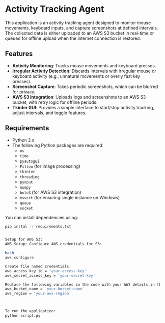 # Activity Tracking Agent

This application is an activity tracking agent designed to monitor mouse movements, keyboard inputs, and capture screenshots at defined intervals. The collected data is either uploaded to an AWS S3 bucket in real-time or queued for offline upload when the internet connection is restored.

## Features

- **Activity Monitoring**: Tracks mouse movements and keyboard presses.
- **Irregular Activity Detection**: Discards intervals with irregular mouse or keyboard activity (e.g., unnatural movements or overly fast key presses).
- **Screenshot Capture**: Takes periodic screenshots, which can be blurred for privacy.
- **AWS S3 Integration**: Uploads logs and screenshots to an AWS S3 bucket, with retry logic for offline periods.
- **Tkinter GUI**: Provides a simple interface to start/stop activity tracking, adjust intervals, and toggle features.

## Requirements

- Python 3.x
- The following Python packages are required:
  - `os`
  - `time`
  - `pyautogui`
  - `Pillow` (for image processing)
  - `tkinter`
  - `threading`
  - `pynput`
  - `numpy`
  - `boto3` (for AWS S3 integration)
  - `msvcrt` (for ensuring single instance on Windows)
  - `queue`
  - `socket`

You can install dependencies using:

```bash
pip instal -r requirements.txt


Setup for AWS S3:
AWS Setup: Configure AWS credentials for S3:

bash
aws configure

Create file named credentials
aws_access_key_id = 'your-access-key'
aws_secret_access_key = 'your-secret-key'

Replace the following variables in the code with your AWS details in the code:
aws_bucket_name = 'your-bucket-name'
aws_region = 'your-aws-region'



To run the application:
python script.py
